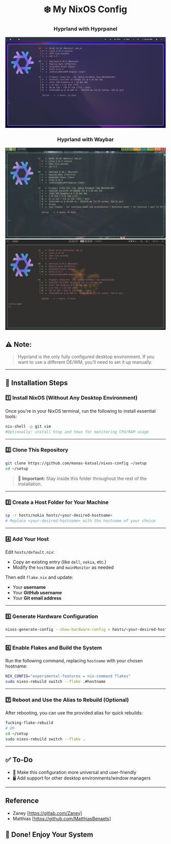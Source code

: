 <div align="center">

# ❄️ My NixOS Config

### Hyprland with Hyprpanel

![Hyprpanel Screenshot](./assets/hyprpanel.png)

### Hyprland with Waybar

![Waybar Screenshot](./assets/waybar.png)\
![Waybar Alternate Screenshot](./assets/waybar2.png)

</div>

## ⚠️ Note:

> Hyprland is the only fully configured desktop environment. If you want to use
> a different DE/WM, you’ll need to set it up manually.

---

## 🚀 Installation Steps

### 1️⃣ Install NixOS (Without Any Desktop Environment)

Once you're in your NixOS terminal, run the following to install essential
tools:

```bash
nix-shell -p git vim
#Optionally: install htop and tmux for monitoring CPU/RAM usage
```

---

### 2️⃣ Clone This Repository

```bash
git clone https://github.com/manas-katual/nixos-config ~/setup 
cd ~/setup
```

> 📌 **Important:** Stay inside this folder throughout the rest of the
> installation.

---

### 3️⃣ Create a Host Folder for Your Machine

```bash
cp -r hosts/nokia hosts/<your-desired-hostname>
# Replace <your-desired-hostname> with the hostname of your choice
```

---

### 4️⃣ Add Your Host

Edit `hosts/default.nix`:

- Copy an existing entry (like `dell`, `nokia`, etc.)
- Modify the `hostName` and `mainMonitor` as needed

Then edit `flake.nix` and update:

- Your **username**
- Your **GitHub username**
- Your **Git email address**

---

### 5️⃣ Generate Hardware Configuration

```bash
nixos-generate-config --show-hardware-config > hosts/<your-desired-hostname>/hardware-configuration.nix
```

---

### 6️⃣ Enable Flakes and Build the System

Run the following command, replacing `hostname` with your chosen hostname:

```bash
NIX_CONFIG="experimental-features = nix-command flakes"
sudo nixos-rebuild switch --flake .#hostname
```

---

### 7️⃣ Reboot and Use the Alias to Rebuild (Optional)

After rebooting, you can use the provided alias for quick rebuilds:

```bash
fucking-flake-rebuild
# OR
cd ~/setup 
sudo nixos-rebuild switch --flake .
```

---

## ✅ To-Do

- 🔄 Make this configuration more universal and user-friendly
- 🖥️ Add support for other desktop environments/window managers

---

## Reference

- Zaney [https://gitlab.com/Zaney]
- Matthias [https://github.com/MatthiasBenaets]

## 🎉 Done! Enjoy Your System
